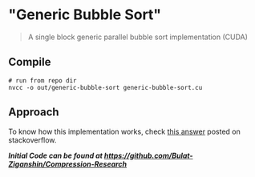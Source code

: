 # "Generic Bubble Sort"

> A single block generic parallel bubble sort implementation (CUDA)

## Compile

    # run from repo dir
    nvcc -o out/generic-bubble-sort generic-bubble-sort.cu   

## Approach

To know how this implementation works, check [this answer](https://stackoverflow.com/a/63567939/3503855) posted on stackoverflow.

***Initial Code can be found at https://github.com/Bulat-Ziganshin/Compression-Research***